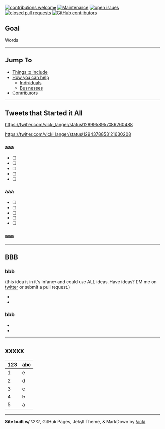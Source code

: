 [![contributions welcome](https://img.shields.io/badge/contributions-welcome-brightgreen.svg)](https://github.com/VickiLanger/CodeNewbie-Kit/fork)
[![Maintenance](https://img.shields.io/badge/Maintained%3F-yes-green.svg)](https://GitHub.com/VickiLanger/CodeNewbie-Kit/graphs/commit-activity)
[![open issues](https://img.shields.io/github/issues/VickiLanger/CodeNewbie-Kit.svg)](https://github.com/VickiLanger/CodeNewbie-Kit/issues?q=is%3Aopen+is%3Aissue)
[![closed pull requests](https://img.shields.io/github/issues-pr-closed/VickiLanger/CodeNewbie-Kit.svg)](https://github.com/VickiLanger/CodeNewbie-Kit/pulls?q=is%3Apr+is%3Aclosed)
[![GitHub contributors](https://img.shields.io/github/contributors/VickiLanger/CodeNewbie-Kit.svg)](https://GitHub.com/VickiLanger/CodeNewbie-Kit/graphs/contributors/)

## Goal
Words

---

## Jump To
- [Things to Include](#ideas-of-things-to-include)
- [How you can help](#how-you-can-help)
  * [Individuals](#individuals)
  * [Businesses](#businesses)
- [Contributors](#many-thanks-for-contributing)

---
## Tweets that Started it All

https://twitter.com/vicki_langer/status/1289958957386260488

https://twitter.com/vicki_langer/status/1294378853121630208


### aaa
- [ ] 
- [ ] 
- [ ] 
- [ ] 
- [ ] 

### aaa
- [ ] 
- [ ] 
- [ ] 
- [ ] 
- [ ] 


### aaa



---
## BBB

### bbb
(this idea is in it's infancy and could use ALL ideas. Have ideas? DM me on [twitter](https://twitter.com/vicki_langer) or submit a pull request.)

 - 
 - 


### bbb

 - 
 - 


---
## xxxxx

| 123        | abc |
|:-----------|:-------------|
| 1  | e |
| 2 | d |
| 3 | c |
| 4 | b |
| 5 | a |

---
**Site built w/**  ♡♡, GitHub Pages, Jekyll Theme, & MarkDown by [Vicki](https://twitter.com/vicki_langer)
